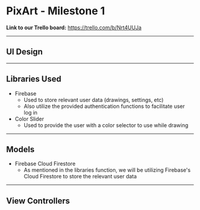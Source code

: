 # PixArt - Milestone 1

**Link to our Trello board:** https://trello.com/b/Nrt4UUJa

---

## UI Design

---

## Libraries Used
* Firebase
    * Used to store relevant user data (drawings, settings, etc)
    * Also utilize the provided authentication functions to facilitate user log in
*  Color Slider
    * Used to provide the user with a color selector to use while drawing

---

## Models
* Firebase Cloud Firestore
    * As mentioned in the libraries function, we will be utilizing Firebase's Cloud Firestore to store the relevant user data
---

## View Controllers
    
